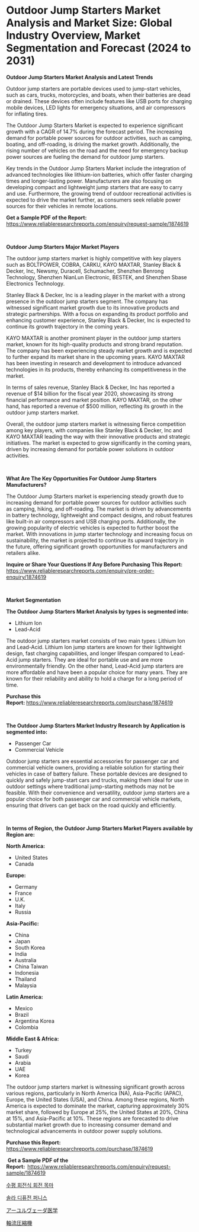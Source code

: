 <p><h1>Outdoor Jump Starters Market Analysis and Market Size: Global Industry Overview, Market Segmentation and Forecast (2024 to 2031)</h1></p><p><strong>Outdoor Jump Starters Market Analysis and Latest Trends</strong></p>
<p><p>Outdoor jump starters are portable devices used to jump-start vehicles, such as cars, trucks, motorcycles, and boats, when their batteries are dead or drained. These devices often include features like USB ports for charging mobile devices, LED lights for emergency situations, and air compressors for inflating tires.</p><p>The Outdoor Jump Starters Market is expected to experience significant growth with a CAGR of 14.7% during the forecast period. The increasing demand for portable power sources for outdoor activities, such as camping, boating, and off-roading, is driving the market growth. Additionally, the rising number of vehicles on the road and the need for emergency backup power sources are fueling the demand for outdoor jump starters.</p><p>Key trends in the Outdoor Jump Starters Market include the integration of advanced technologies like lithium-ion batteries, which offer faster charging times and longer-lasting power. Manufacturers are also focusing on developing compact and lightweight jump starters that are easy to carry and use. Furthermore, the growing trend of outdoor recreational activities is expected to drive the market further, as consumers seek reliable power sources for their vehicles in remote locations.</p></p>
<p><strong>Get a Sample PDF of the Report:&nbsp;</strong> <a href="https://www.reliableresearchreports.com/enquiry/request-sample/1874619">https://www.reliableresearchreports.com/enquiry/request-sample/1874619</a></p>
<p>&nbsp;</p>
<p><strong>Outdoor Jump Starters Major Market Players</strong></p>
<p><p>The outdoor jump starters market is highly competitive with key players such as BOLTPOWER, COBRA, CARKU, KAYO MAXTAR, Stanley Black & Decker, Inc, Newsmy, Duracell, Schumacher, Shenzhen Benrong Technology, Shenzhen NianLun Electronic, BESTEK, and Shenzhen Sbase Electronics Technology. </p><p>Stanley Black & Decker, Inc is a leading player in the market with a strong presence in the outdoor jump starters segment. The company has witnessed significant market growth due to its innovative products and strategic partnerships. With a focus on expanding its product portfolio and enhancing customer experience, Stanley Black & Decker, Inc is expected to continue its growth trajectory in the coming years.</p><p>KAYO MAXTAR is another prominent player in the outdoor jump starters market, known for its high-quality products and strong brand reputation. The company has been experiencing steady market growth and is expected to further expand its market share in the upcoming years. KAYO MAXTAR has been investing in research and development to introduce advanced technologies in its products, thereby enhancing its competitiveness in the market.</p><p>In terms of sales revenue, Stanley Black & Decker, Inc has reported a revenue of $14 billion for the fiscal year 2020, showcasing its strong financial performance and market position. KAYO MAXTAR, on the other hand, has reported a revenue of $500 million, reflecting its growth in the outdoor jump starters market.</p><p>Overall, the outdoor jump starters market is witnessing fierce competition among key players, with companies like Stanley Black & Decker, Inc and KAYO MAXTAR leading the way with their innovative products and strategic initiatives. The market is expected to grow significantly in the coming years, driven by increasing demand for portable power solutions in outdoor activities.</p></p>
<p>&nbsp;</p>
<p><strong>What Are The Key Opportunities For Outdoor Jump Starters Manufacturers?</strong></p>
<p><p>The Outdoor Jump Starters market is experiencing steady growth due to increasing demand for portable power sources for outdoor activities such as camping, hiking, and off-roading. The market is driven by advancements in battery technology, lightweight and compact designs, and robust features like built-in air compressors and USB charging ports. Additionally, the growing popularity of electric vehicles is expected to further boost the market. With innovations in jump starter technology and increasing focus on sustainability, the market is projected to continue its upward trajectory in the future, offering significant growth opportunities for manufacturers and retailers alike.</p></p>
<p><strong>Inquire or Share Your Questions If Any Before Purchasing This Report:</strong> <a href="https://www.reliableresearchreports.com/enquiry/pre-order-enquiry/1874619">https://www.reliableresearchreports.com/enquiry/pre-order-enquiry/1874619</a></p>
<p>&nbsp;</p>
<p><strong>Market Segmentation</strong></p>
<p><strong>The Outdoor Jump Starters Market Analysis by types is segmented into:</strong></p>
<p><ul><li>Lithium Ion</li><li>Lead-Acid</li></ul></p>
<p><p>The outdoor jump starters market consists of two main types: Lithium Ion and Lead-Acid. Lithium Ion jump starters are known for their lightweight design, fast charging capabilities, and longer lifespan compared to Lead-Acid jump starters. They are ideal for portable use and are more environmentally friendly. On the other hand, Lead-Acid jump starters are more affordable and have been a popular choice for many years. They are known for their reliability and ability to hold a charge for a long period of time.</p></p>
<p><strong>Purchase this Report:&nbsp;</strong><a href="https://www.reliableresearchreports.com/purchase/1874619">https://www.reliableresearchreports.com/purchase/1874619</a></p>
<p>&nbsp;</p>
<p><strong>The Outdoor Jump Starters Market Industry Research by Application is segmented into:</strong></p>
<p><ul><li>Passenger Car</li><li>Commercial Vehicle</li></ul></p>
<p><p>Outdoor jump starters are essential accessories for passenger car and commercial vehicle owners, providing a reliable solution for starting their vehicles in case of battery failure. These portable devices are designed to quickly and safely jump-start cars and trucks, making them ideal for use in outdoor settings where traditional jump-starting methods may not be feasible. With their convenience and versatility, outdoor jump starters are a popular choice for both passenger car and commercial vehicle markets, ensuring that drivers can get back on the road quickly and efficiently.</p></p>
<p>&nbsp;</p>
<p><strong>In terms of Region, the Outdoor Jump Starters Market Players available by Region are:</strong></p>
<p>
    <p> <strong> North America: </strong>
        <ul>
            <li>United States</li>
            <li>Canada</li>
        </ul>
        </p> 
    <p> <strong> Europe: </strong>
        <ul>
            <li>Germany</li>
            <li>France</li>
            <li>U.K.</li>
            <li>Italy</li>
            <li>Russia</li>
        </ul>
        </p> 
    <p> <strong> Asia-Pacific: </strong>
        <ul>
            <li>China</li>
            <li>Japan</li>
            <li>South Korea</li>
            <li>India</li>
            <li>Australia</li>
            <li>China Taiwan</li>
            <li>Indonesia</li>
            <li>Thailand</li>
            <li>Malaysia</li>
        </ul>
        </p> 
    <p> <strong> Latin America: </strong>
        <ul>
            <li>Mexico</li>
            <li>Brazil</li>
            <li>Argentina Korea</li>
            <li>Colombia</li>
        </ul>
        </p> 
    <p> <strong> Middle East & Africa: </strong>
        <ul>
            <li>Turkey</li>
            <li>Saudi</li>
            <li>Arabia</li>
            <li>UAE</li>
            <li>Korea</li>
        </ul>
    </p>
    </p>
<p><p>The outdoor jump starters market is witnessing significant growth across various regions, particularly in North America (NA), Asia-Pacific (APAC), Europe, the United States (USA), and China. Among these regions, North America is expected to dominate the market, capturing approximately 30% market share, followed by Europe at 25%, the United States at 20%, China at 15%, and Asia-Pacific at 10%. These regions are forecasted to drive substantial market growth due to increasing consumer demand and technological advancements in outdoor power supply solutions.</p></p>
<p><strong>Purchase this Report: </strong><a href="https://www.reliableresearchreports.com/purchase/1874619">https://www.reliableresearchreports.com/purchase/1874619</a></p>
<p>&nbsp;<strong>Get a Sample PDF of the Report:&nbsp;&nbsp;</strong><a href="https://www.reliableresearchreports.com/enquiry/request-sample/1874619">https://www.reliableresearchreports.com/enquiry/request-sample/1874619</a></p>
<p><strong></strong></p>
<p><p><a href="https://medium.com/@mamdouh_alnadi/%EC%88%98%ED%8F%89-%ED%9A%8C%EC%A0%84%EC%8B%9D-%EB%B0%98%EC%88%98-%EC%8B%9C%EC%9E%A5-%EA%B8%80%EB%A1%9C%EB%B2%8C-%EC%82%B0%EC%97%85-%EC%A0%84%EB%A7%9D-%EB%B0%8F-%EC%A0%84%EB%A7%9D-2024%EB%85%84%EB%B6%80%ED%84%B0-2031%EB%85%84-%EB%B6%84%EC%84%9D-fe7e18e3df0a">수평 회전식 회전 목마</a></p><p><a href="https://medium.com/@mafoqypwlkfg6/%ED%83%9C%EC%96%91-%EC%97%90%EB%84%88%EC%A7%80-%ED%99%95%EC%82%B0%EB%A1%9C-%EC%8B%9C%EC%9E%A5-2031%EB%85%84%EA%B9%8C%EC%A7%80%EC%9D%98-%ED%8A%B8%EB%A0%8C%EB%93%9C-%EC%98%88%EC%B8%A1-%EB%B0%8F-%EA%B2%BD%EC%9F%81-%EB%B6%84%EC%84%9D-d2ef6ac277ad">솔라 디퓨전 퍼니스</a></p><p><a href="https://medium.com/@tyreekgoodwin/%E3%82%A2%E3%83%BC%E3%83%A6%E3%83%AB%E3%83%B4%E3%82%A7%E3%83%BC%E3%83%80%E5%8C%BB%E5%AD%A6%E5%B8%82%E5%A0%B4%E5%88%86%E6%9E%90-%E3%81%9D%E3%81%AEcagr-%E5%B8%82%E5%A0%B4%E3%82%BB%E3%82%B0%E3%83%A1%E3%83%B3%E3%83%86%E3%83%BC%E3%82%B7%E3%83%A7%E3%83%B3-%E3%81%8A%E3%82%88%E3%81%B3%E3%82%B0%E3%83%AD%E3%83%BC%E3%83%90%E3%83%AB%E7%94%A3%E6%A5%AD%E6%A6%82%E8%A6%81-7d88dc56de2a">アーユルヴェーダ医学</a></p><p><a href="https://medium.com/@tyreekgoodwin/%E8%BB%B8%E6%B5%81%E5%9C%A7%E7%B8%AE%E6%A9%9F%E5%B8%82%E5%A0%B4%E3%81%AE%E8%A6%8B%E8%AD%98-%E5%B8%82%E5%A0%B4%E5%8B%95%E5%90%91-%E6%88%90%E9%95%B7-2024%E5%B9%B4%E3%81%8B%E3%82%892031%E5%B9%B4%E3%81%BE%E3%81%A7%E3%81%AE%E4%BA%88%E6%B8%AC-7cc8cd9bcf83">軸流圧縮機</a></p></p>